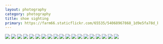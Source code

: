 ```yaml
---
layout: photography
category: photography
title: shoe sighting
primary: https://farm66.staticflickr.com/65535/54068967868_1d9e5fa78d_b.jpg
---
```


<div class="gallery">
  <div class="row">
    <div class="column">
      <img src="https://farm66.staticflickr.com/65535/54068967868_1d9e5fa78d_b.jpg">
      <img src="https://farm66.staticflickr.com/65535/54071238452_dd532b67e7_b.jpg">
      <img src="https://farm66.staticflickr.com/65535/54072121801_eaa5f6a22e_b.jpg">
      <img src="https://farm66.staticflickr.com/65535/54067761235_8315f86973_b.jpg">
      <img src="https://farm66.staticflickr.com/65535/54072448634_33b2975fe1_b.jpg">
      <img src="https://farm66.staticflickr.com/65535/54067299526_7c33e127a9_b.jpg">
      <img src="https://farm66.staticflickr.com/65535/54067629499_6ef6ff3e0d_b.jpg">
      <img src="https://farm66.staticflickr.com/65535/54140246533_c54b6dcf19_b.jpg">
      <img src="https://farm66.staticflickr.com/65535/54067299491_3c6f02b7d8_b.jpg">
      <img src="https://farm66.staticflickr.com/65535/54140294994_7fa6a230aa_b.jpg">
      <img src="https://farm66.staticflickr.com/65535/54139966756_512bab7c4b_b.jpg">
      <img src="https://farm66.staticflickr.com/65535/54140246643_ff5f902618_b.jpg">
      <img src="https://farm66.staticflickr.com/65535/54139965341_575bd426f0_b.jpg">
      <img src="https://farm66.staticflickr.com/65535/54140250878_59e6c05492_b.jpg">
      <img src="https://farm66.staticflickr.com/65535/54139965326_04a4190e0e_b.jpg">
      <img src="https://farm66.staticflickr.com/65535/54140426935_9cda339498_b.jpg">
      <img src="https://farm66.staticflickr.com/65535/54139964891_0f871c4ec8_b.jpg">
      <img src="https://farm66.staticflickr.com/65535/54140246568_357c0060a9_b.jpg">
      <img src="https://farm66.staticflickr.com/65535/54139964746_af4b6a21ea_b.jpg">
    </div>
  </div>
</div>
